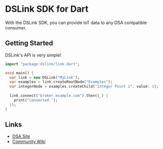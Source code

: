 # DSLink SDK for Dart

With the DSLink SDK, you can provide IoT data to any DSA compatible consumer.

## Getting Started

DSLink's API is very simple!

```dart
import "package:dslink/link.dart";

void main() {
  var link = new DSLink("MyLink");
  var examples = link.createRootNode("Examples");
  var integerNode = examples.createChild("Integer Point 1", value: 1);
  
  link.connect("broker.example.com").then((_) {
    print("Connected.");
  });
}

```

## Links

- [DSA Site](http://iot-dsa.org/)
- [Community Wiki](https://github.com/IOT-DSA/community/wiki)
